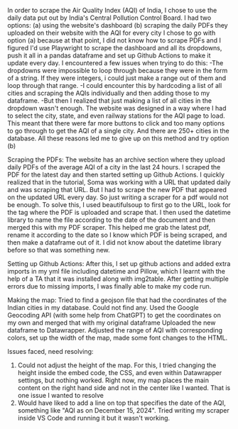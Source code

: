 In order to scrape the Air Quality Index (AQI) of India, I chose to use the daily data put out by India's Central Pollution Control Board. I had two options: 
(a) using the website's dashboard 
(b) scraping the daily PDFs they uploaded on their website with the AQI for every city
I chose to go with option (a) because at that point, I did not know how to scrape PDFs and I figured I'd use Playwright to scrape the dashboard and all its dropdowns, push it all in a pandas dataframe and set up Github Actions to make it update every day. I encountered a few issues when trying to do this: 
-The dropdowns were impossible to loop through because they were in the form of a string. If they were integers, i could just make a range out of them and loop through that range. 
-I could encounter this by hardcoding a list of all cities and scraping the AQIs individually and then adding those to my dataframe. 
-But then I realized that just making a list of all cities in the dropdown wasn't enough. The website was designed in a way where I had to select the city, state, and even railway stations for the AQI page to load. This meant that there were far more buttons to click and too many options to go through to get the AQI of a single city. And there are 250+ cities in the database. All these reasons led me to give up on this method and try option (b)

Scraping the PDFs:
The website has an archive section where they upload daily PDFs of the average AQI of a city in the last 24 hours. 
I scraped the PDF for the latest day and then started setting up Github Actions. 
I quickly realized that in the tutorial, Soma was working with a URL that updated daily and was scraping that URL. But I had to scrape the new PDF that appeared on the updated URL every day. So just writing a scraper for a pdf would not be enough. 
To solve this, I used beautifulsoup to first go to the URL, look for the tag where the PDF is uploaded and scrape that. I then used the datetime library to name the file according to the date of the document and then merged this with my PDF scraper. 
This helped me grab the latest pdf, rename it according to the date so I know which PDF is being scraped, and then make a dataframe out of it. 
I did not know about the datetime library before so that was something new.

Setting up Github Actions:
After this, I set up github actions and added extra imports in my yml file including datetime and Pillow, which I learnt with the help of a TA that it was installed along with img2table.
After getting multiple errors due to missing imports, I was finally able to make my code run.

Making the map:
Tried to find a geojson file that had the coordinates of the Indian cities in my database. Could not find any.
Used the Google Geocoding API (with some help from ChatGPT) to get the coordinates on my own and merged that with my original dataframe
Uploaded the new dataframe to Datawrapper. 
Adjusted the range of AQI with corresponding colors, set up the width of the map, made some font changes to the HTML. 

Issues faced, need resolving:
1. Could not adjust the height of the map. For this, I tried changing the height inside the embed code, the CSS, and even within Datawrapper settings, but nothing worked. Right now, my map places the main content on the right hand side and not in the center like I wanted. That is one issue I wanted to resolve
2. Would have liked to add a line on top that specifies the date of the AQI, something like "AQI as on December 15, 2024". Tried writing my scraper inside VS Code and running it but it wasn't working. 
